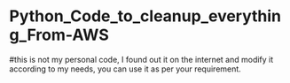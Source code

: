 # Python_Code_to_cleanup_everything_From-AWS
#this is not my personal code, I found out it on the internet and modify it according to my needs, you can use it as per your requirement. 
